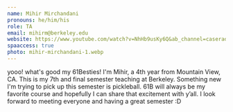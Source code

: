 ```yaml
---
name: Mihir Mirchandani
pronouns: he/him/his
role: TA
email: mihirm@berkeley.edu
website: https://www.youtube.com/watch?v=NhHb9usKy6Q&ab_channel=caserade
spaaccess: true
photo: mihir-mirchandani-1.webp
---
```


yooo! what's good my 61Besties! I'm Mihir, a 4th year from Mountain View, CA. This is my 7th and final semester teaching at Berkeley. Something new I'm trying to pick up this semester is pickleball. 61B will always be my favorite course and hopefully I can share that excitement with y’all. I look forward to meeting everyone and having a great semester :D